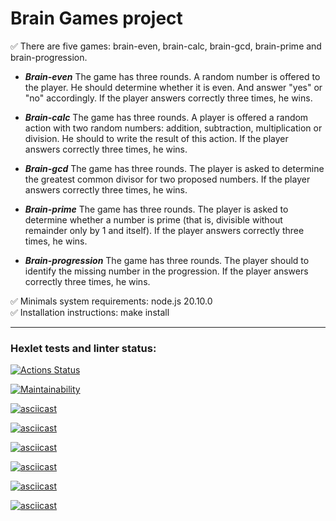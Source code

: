 # Brain Games project

:white_check_mark: There are five games: brain-even, brain-calc, brain-gcd, brain-prime and brain-progression.    

- ***Brain-even***
  The game has three rounds. A random number is offered to the player. He should determine whether it is even. And answer "yes" or "no" accordingly. If the player answers correctly three times, he wins.
  
- ***Brain-calc***
The game has three rounds. A player is offered a random action with two random numbers: addition, subtraction, multiplication or division. He should to write the result of this action. If the player answers correctly three times, he wins.

- ***Brain-gcd***
  The game has three rounds. The player is asked to determine the greatest common divisor for two proposed numbers. If the player answers correctly three times, he wins.
  
- ***Brain-prime***
  The game has three rounds. The player is asked to determine whether a number is prime (that is, divisible without remainder only by 1 and itself). If the player answers correctly three times, he wins.
  
- ***Brain-progression***
  The game has three rounds. The player should to identify the missing number in the progression. If the player answers correctly three times, he wins.
  

:white_check_mark: Minimals system requirements: node.js 20.10.0    
:white_check_mark: Installation instructions: make install    
____
### Hexlet tests and linter status:

[![Actions Status](https://github.com/SunrayFrei/frontend-project-44/actions/workflows/hexlet-check.yml/badge.svg)](https://github.com/SunrayFrei/frontend-project-44/actions)

[![Maintainability](https://api.codeclimate.com/v1/badges/c9661ae5ed6be588ccff/maintainability)](https://codeclimate.com/github/SunrayFrei/frontend-project-44/maintainability)

[![asciicast](https://asciinema.org/a/3Z0Rz3qBMbGOMqHW00gPXIDbJ.svg)](https://asciinema.org/a/3Z0Rz3qBMbGOMqHW00gPXIDbJ)

[![asciicast](https://asciinema.org/a/kzUjRojloClDgQAF6h4Qid8aP.svg)](https://asciinema.org/a/kzUjRojloClDgQAF6h4Qid8aP)

[![asciicast](https://asciinema.org/a/0wZCRrfUDyvkufxgTsPpJvkib.svg)](https://asciinema.org/a/0wZCRrfUDyvkufxgTsPpJvkib)

[![asciicast](https://asciinema.org/a/hnJvyQnRtVAmcrXw27qmXEXgt.svg)](https://asciinema.org/a/hnJvyQnRtVAmcrXw27qmXEXgt)

[![asciicast](https://asciinema.org/a/Z1O0PlNkI0RZ0gNf4WISTl0Zi.svg)](https://asciinema.org/a/Z1O0PlNkI0RZ0gNf4WISTl0Zi)

[![asciicast](https://asciinema.org/a/PfWjjHCbMpnfbHMAEI03L8Z92.svg)](https://asciinema.org/a/PfWjjHCbMpnfbHMAEI03L8Z92)
